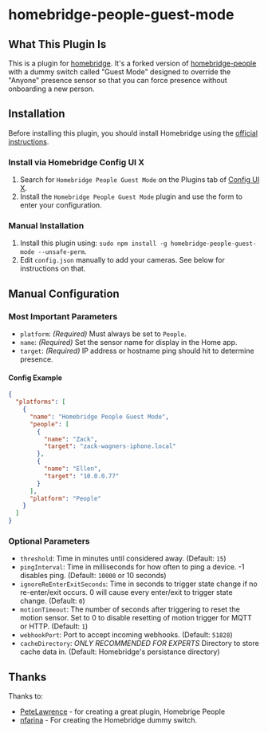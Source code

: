 # homebridge-people-guest-mode

## What This Plugin Is
This is a plugin for [homebridge](https://github.com/nfarina/homebridge). It's a forked version of [homebridge-people](https://github.com/PeteLawrence/homebridge-people) with a dummy switch called "Guest Mode" designed to override the "Anyone" presence sensor so that you can force presence without onboarding a new person.

## Installation

Before installing this plugin, you should install Homebridge using the [official instructions](https://github.com/homebridge/homebridge/wiki).

### Install via Homebridge Config UI X

1. Search for `Homebridge People Guest Mode` on the Plugins tab of [Config UI X](https://www.npmjs.com/package/homebridge-config-ui-x).
2. Install the `Homebridge People Guest Mode` plugin and use the form to enter your configuration.

### Manual Installation

1. Install this plugin using: `sudo npm install -g homebridge-people-guest-mode --unsafe-perm`.
2. Edit `config.json` manually to add your cameras. See below for instructions on that.

## Manual Configuration

### Most Important Parameters

- `platform`: _(Required)_ Must always be set to `People`.
- `name`: _(Required)_ Set the sensor name for display in the Home app.
- `target`: _(Required)_ IP address or hostname ping should hit to determine presence.

#### Config Example

```json
{
  "platforms": [
    {
      "name": "Homebridge People Guest Mode",
      "people": [
        {
          "name": "Zack",
          "target": "zack-wagners-iphone.local"
        },
        {
          "name": "Ellen",
          "target": "10.0.0.77"
        }
      ],
      "platform": "People"
    }
  ]
}
```

### Optional Parameters

- `threshold`: Time in minutes until considered away. (Default: `15`)
- `pingInterval`: Time in milliseconds for how often to ping a device. -1 disables ping. (Default: `10000` or 10 seconds)
- `ignoreReEnterExitSeconds`: Time in seconds to trigger state change if no re-enter/exit occurs. 0 will cause every enter/exit to trigger state change. (Default: `0`)
- `motionTimeout`: The number of seconds after triggering to reset the motion sensor. Set to 0 to disable resetting of motion trigger for MQTT or HTTP. (Default: `1`)
- `webhookPort`: Port to accept incoming webhooks. (Default: `51828`)
- `cacheDirectory`: *ONLY RECOMMENDED FOR EXPERTS* Directory to store cache data in. (Default: Homebridge's persistance directory)

## Thanks
Thanks to:
* [PeteLawrence](https://github.com/PeteLawrence) - for creating a great plugin, Homebrige People
* [nfarina](https://github.com/nfarina) - For creating the Homebridge dummy switch.
